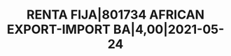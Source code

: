 ---
layout: asset
title: RENTA FIJA|801734 AFRICAN EXPORT-IMPORT BA|4,00|2021-05-24
isin: XS1418627821
---